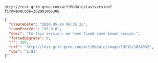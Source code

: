 `http://test.grih.gree.com/wifiModule/Lastversion?firmwareCode=362001066308`

```json
{
  "CreateDate": "2024-05-24 06:36:22",
  "commProtVer": "V2.0.0",
  "desc": "In this version, we have fixed some known issues.",
  "forcedUpgrade": 0,
  "r": 200,
  "url": "http://test.grih.gree.com/wifiModule/image/19213/1024032",
  "ver": "2.01"
}```